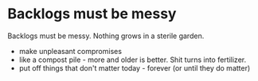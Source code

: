 # Backlogs must be messy

Backlogs must be messy. Nothing grows in a sterile garden.
- make unpleasant compromises
- like a compost pile - more and older is better. Shit turns into fertilizer.
- put off things that don't matter today - forever (or until they do matter)



